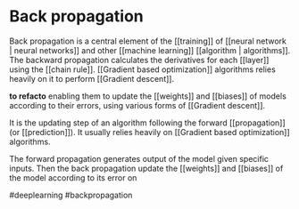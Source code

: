 # Back propagation 

Back propagation is a central element of the [[training]] of [[neural network | neural networks]] and other [[machine learning]] [[algorithm | algorithms]]. 
The backward propagation calculates the derivatives for each [[layer]] using the [[chain rule]]. 
[[Gradient based optimization]] algorithms relies heavily on it to perform [[Gradient descent]].  





**to refacto**
enabling them to update the [[weights]] and [[biases]] of models according to their errors, using various forms of [[Gradient descent]].

It is the updating step of an algorithm following the forward [[propagation]] (or [[prediction]]). It usually relies heavily on [[Gradient based optimization]] algorithms.

The forward propagation generates output of the model given specific inputs. Then the back propagation update the [[weights]] and [[biases]] of the model according to its error on 

#deeplearning
#backpropagation
